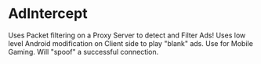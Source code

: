 # AdIntercept
Uses Packet filtering on a Proxy Server to detect and Filter Ads! Uses low level Android modification on Client side to play "blank" ads. Use for Mobile Gaming. Will "spoof" a successful connection.
